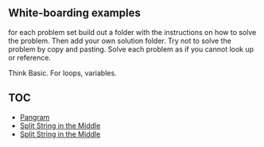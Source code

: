 ## White-boarding examples

for each problem set build out a folder with the instructions on how to solve the problem.  Then add your own solution folder.  Try not to solve the problem by copy and pasting.  Solve each problem as if you cannot look up or reference.

Think Basic.  For loops, variables.

## TOC

 - [Pangram](./pangram)
 - [Split String in the Middle](./splitMiddleStr)
 - [Split String in the Middle](./splitMiddleStr)
